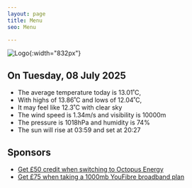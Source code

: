 ```yaml
---
layout: page
title: Menu
seo: Menu

---
```


![Logo](/images/logo.jpg){:width="832px"}

<!-- weather_marker starts -->
## On Tuesday, 08 July 2025

- The average temperature today is 13.01˚C,
- With highs of 13.86˚C and lows of 12.04˚C,
- It may feel like 12.3˚C with clear sky
- The wind speed is 1.34m/s and visibility is 10000m
- The pressure is 1018hPa and humidity is 74%
- The sun will rise at 03:59 and set at 20:27

<!-- weather_marker ends -->

## Sponsors

- [Get £50 credit when switching to Octopus Energy](https://bit.ly/3oD1nnS)
- [Get £75 when taking a 1000mb YouFibre broadband plan](https://aklam.io/91zWhU?)
